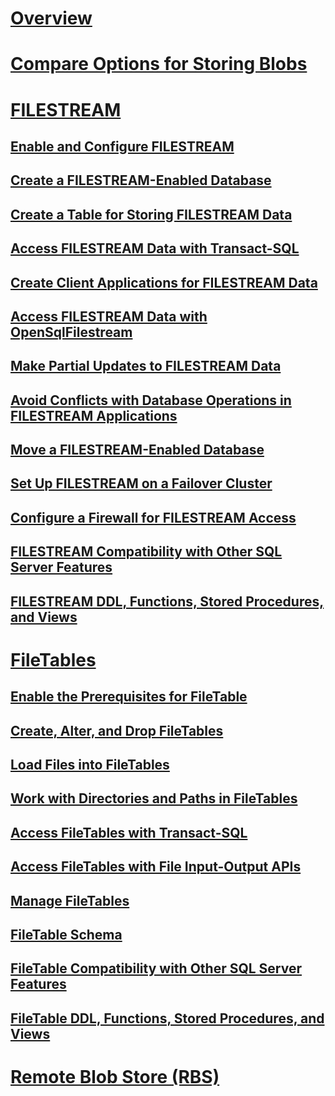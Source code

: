 # [Overview](binary-large-object-blob-data-sql-server.md)  
# [Compare Options for Storing Blobs](compare-options-for-storing-blobs-sql-server.md)  
# [FILESTREAM](filestream-sql-server.md)  
## [Enable and Configure FILESTREAM](enable-and-configure-filestream.md)  
## [Create a FILESTREAM-Enabled Database](create-a-filestream-enabled-database.md)  
## [Create a Table for Storing FILESTREAM Data](create-a-table-for-storing-filestream-data.md)  
## [Access FILESTREAM Data with Transact-SQL](access-filestream-data-with-transact-sql.md)  
## [Create Client Applications for FILESTREAM Data](create-client-applications-for-filestream-data.md)  
## [Access FILESTREAM Data with OpenSqlFilestream](access-filestream-data-with-opensqlfilestream.md)  
## [Make Partial Updates to FILESTREAM Data](make-partial-updates-to-filestream-data.md)  
## [Avoid Conflicts with Database Operations in FILESTREAM Applications](avoid-conflicts-with-database-operations-in-filestream-applications.md)  
## [Move a FILESTREAM-Enabled Database](move-a-filestream-enabled-database.md)  
## [Set Up FILESTREAM on a Failover Cluster](set-up-filestream-on-a-failover-cluster.md)  
## [Configure a Firewall for FILESTREAM Access](configure-a-firewall-for-filestream-access.md)  
## [FILESTREAM Compatibility with Other SQL Server Features](filestream-compatibility-with-other-sql-server-features.md)  
## [FILESTREAM DDL, Functions, Stored Procedures, and Views](filestream-ddl-functions-stored-procedures-and-views.md)  
# [FileTables](filetables-sql-server.md)  
## [Enable the Prerequisites for FileTable](enable-the-prerequisites-for-filetable.md)  
## [Create, Alter, and Drop FileTables](create-alter-and-drop-filetables.md)  
## [Load Files into FileTables](load-files-into-filetables.md)  
## [Work with Directories and Paths in FileTables](work-with-directories-and-paths-in-filetables.md)  
## [Access FileTables with Transact-SQL](access-filetables-with-transact-sql.md)  
## [Access FileTables with File Input-Output APIs](access-filetables-with-file-input-output-apis.md)  
## [Manage FileTables](manage-filetables.md)  
## [FileTable Schema](filetable-schema.md)  
## [FileTable Compatibility with Other SQL Server Features](filetable-compatibility-with-other-sql-server-features.md)  
## [FileTable DDL, Functions, Stored Procedures, and Views](filetable-ddl-functions-stored-procedures-and-views.md)  
# [Remote Blob Store (RBS)](remote-blob-store-rbs-sql-server.md)  
